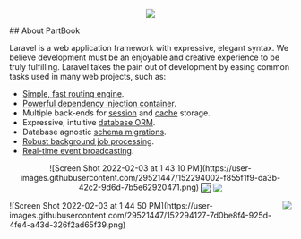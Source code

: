 <p align="center">
<img src="https://user-images.githubusercontent.com/29521447/152291917-5128eafc-ff35-4a59-a1a4-1e0a04d604bb.svg">
</p>
## About PartBook

Laravel is a web application framework with expressive, elegant syntax. We believe development must be an enjoyable and creative experience to be truly fulfilling. Laravel takes the pain out of development by easing common tasks used in many web projects, such as:

- [Simple, fast routing engine](https://laravel.com/docs/routing).
- [Powerful dependency injection container](https://laravel.com/docs/container).
- Multiple back-ends for [session](https://laravel.com/docs/session) and [cache](https://laravel.com/docs/cache) storage.
- Expressive, intuitive [database ORM](https://laravel.com/docs/eloquent).
- Database agnostic [schema migrations](https://laravel.com/docs/migrations).
- [Robust background job processing](https://laravel.com/docs/queues).
- [Real-time event broadcasting](https://laravel.com/docs/broadcasting).
<p align="center">![Screen Shot 2022-02-03 at 1 43 10 PM](https://user-images.githubusercontent.com/29521447/152294002-f855f1f9-da3b-42c2-9d6d-7b5e62920471.png)

<img border="1" src="https://user-images.githubusercontent.com/29521447/152292645-bf2e53e0-dcec-4c28-8124-ec77b7dd5254.gif" align="center">
<img src="https://user-images.githubusercontent.com/29521447/152292645-bf2e53e0-dcec-4c28-8124-ec77b7dd5254.gif" align="center">
</p>
    <img src="https://user-images.githubusercontent.com/29521447/152292669-6ad0f080-5c58-495d-9a0d-ed40b8381764.png" align="right">
![Screen Shot 2022-02-03 at 1 44 50 PM](https://user-images.githubusercontent.com/29521447/152294127-7d0be8f4-925d-4fe4-a43d-326f2ad65f39.png)
